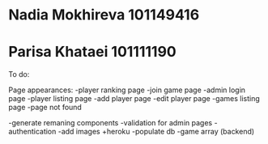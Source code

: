 # Nadia Mokhireva 101149416
# Parisa Khataei 101111190

To do:

Page appearances:
-player ranking page
-join game page
-admin login page
-player listing page 
-add player page
-edit player page
-games listing page
-page not found

-generate remaning components
-validation for admin pages - authentication
-add images
+heroku
-populate db
-game array (backend)
